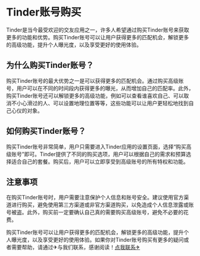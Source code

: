 # Tinder账号购买

Tinder是当今最受欢迎的交友应用之一，许多人希望通过购买Tinder账号来获取更多的功能和优势。购买Tinder账号可以让用户获得更多的匹配机会，解锁更多的高级功能，提升个人曝光度，以及享受更好的使用体验。

## 为什么购买Tinder账号？

购买Tinder账号的最大优势之一是可以获得更多的匹配机会。通过购买高级账号，用户可以在不同的时间段内获得更多的曝光，从而增加自己的匹配率。此外，购买Tinder账号还可以解锁更多的高级功能，例如可以查看谁喜欢自己、可以取消不小心滑过的人、可以设置地理位置等等，这些功能可以让用户更轻松地找到自己心仪的对象。

## 如何购买Tinder账号？

购买Tinder账号非常简单，用户只需要进入Tinder应用的设置页面，选择“购买高级账号”即可。Tinder提供了不同的购买选项，用户可以根据自己的需求和预算选择适合自己的套餐。购买后，用户可以立即享受到高级账号的所有特权和功能。

## 注意事项

在购买Tinder账号时，用户需要注意保护个人信息和账号安全。建议使用官方渠道进行购买，避免使用第三方渠道或非官方渠道购买，以免造成个人信息泄露或账号被盗。此外，购买前一定要确认自己真的需要购买高级账号，避免不必要的花费。

购买Tinder账号可以让用户获得更多的匹配机会，解锁更多的高级功能，提升个人曝光度，以及享受更好的使用体验。如果你对Tinder账号购买有更多的疑问或者需要帮助，请通过✈与我们联系，感谢阅读！[点我联系✈](https://go.G208.com)
